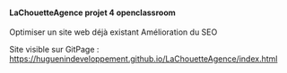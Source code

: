 #### LaChouetteAgence projet 4 openclassroom ####

Optimiser un site web déjà existant 
Amélioration du SEO 

Site visible sur GitPage : https://huguenindeveloppement.github.io/LaChouetteAgence/index.html
